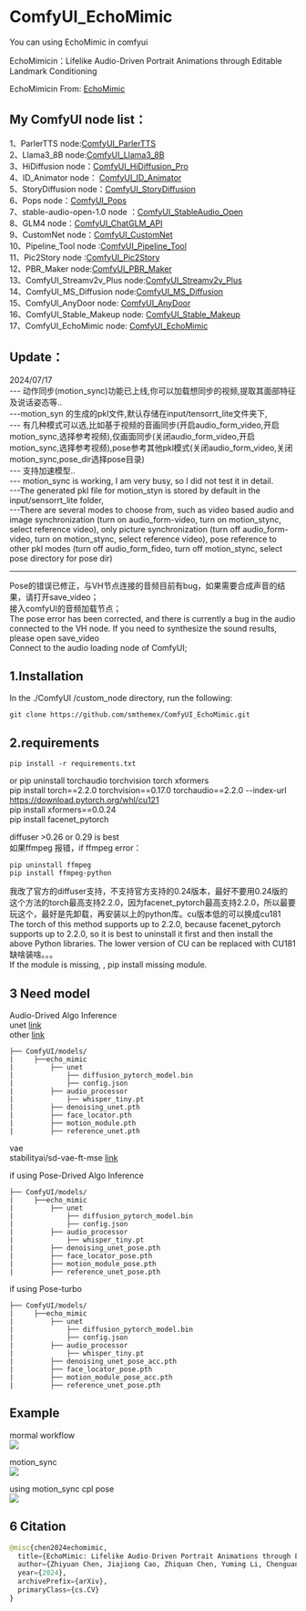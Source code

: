 # ComfyUI_EchoMimic
You can using EchoMimic in comfyui

EchoMimicin：Lifelike Audio-Driven Portrait Animations through Editable Landmark Conditioning  

EchoMimicin  From: [EchoMimic](https://github.com/BadToBest/EchoMimic/tree/main)

My ComfyUI node list：
-----
1、ParlerTTS node:[ComfyUI_ParlerTTS](https://github.com/smthemex/ComfyUI_ParlerTTS)     
2、Llama3_8B node:[ComfyUI_Llama3_8B](https://github.com/smthemex/ComfyUI_Llama3_8B)      
3、HiDiffusion node：[ComfyUI_HiDiffusion_Pro](https://github.com/smthemex/ComfyUI_HiDiffusion_Pro)   
4、ID_Animator node： [ComfyUI_ID_Animator](https://github.com/smthemex/ComfyUI_ID_Animator)       
5、StoryDiffusion node：[ComfyUI_StoryDiffusion](https://github.com/smthemex/ComfyUI_StoryDiffusion)  
6、Pops node：[ComfyUI_Pops](https://github.com/smthemex/ComfyUI_Pops)   
7、stable-audio-open-1.0 node ：[ComfyUI_StableAudio_Open](https://github.com/smthemex/ComfyUI_StableAudio_Open)        
8、GLM4 node：[ComfyUI_ChatGLM_API](https://github.com/smthemex/ComfyUI_ChatGLM_API)   
9、CustomNet node：[ComfyUI_CustomNet](https://github.com/smthemex/ComfyUI_CustomNet)           
10、Pipeline_Tool node :[ComfyUI_Pipeline_Tool](https://github.com/smthemex/ComfyUI_Pipeline_Tool)    
11、Pic2Story node :[ComfyUI_Pic2Story](https://github.com/smthemex/ComfyUI_Pic2Story)   
12、PBR_Maker node:[ComfyUI_PBR_Maker](https://github.com/smthemex/ComfyUI_PBR_Maker)      
13、ComfyUI_Streamv2v_Plus node:[ComfyUI_Streamv2v_Plus](https://github.com/smthemex/ComfyUI_Streamv2v_Plus)   
14、ComfyUI_MS_Diffusion node:[ComfyUI_MS_Diffusion](https://github.com/smthemex/ComfyUI_MS_Diffusion)   
15、ComfyUI_AnyDoor node: [ComfyUI_AnyDoor](https://github.com/smthemex/ComfyUI_AnyDoor)  
16、ComfyUI_Stable_Makeup node: [ComfyUI_Stable_Makeup](https://github.com/smthemex/ComfyUI_Stable_Makeup)  
17、ComfyUI_EchoMimic node:  [ComfyUI_EchoMimic](https://github.com/smthemex/ComfyUI_EchoMimic)   

Update：
---
2024/07/17   
--- 动作同步(motion_sync)功能已上线,你可以加载想同步的视频,提取其面部特征及说话姿态等..   
---motion_syn 的生成的pkl文件,默认存储在input/tensorrt_lite文件夹下,  
--- 有几种模式可以选,比如基于视频的音画同步(开启audio_form_video,开启motion_sync,选择参考视频),仅画面同步(关闭audio_form_video,开启motion_sync,选择参考视频),pose参考其他pkl模式(关闭audio_form_video,关闭motion_sync,pose_dir选择pose目录)    
--- 支持加速模型..  
--- motion_sync is working, I am very busy, so I did not test it in detail.     
---The generated pkl file for motion_styn is stored by default in the input/sensorrt_lite folder,      
---There are several modes to choose from, such as video based audio and image synchronization (turn on audio_form-video, turn on motion_stync, select reference video), only picture synchronization (turn off audio_form-video, turn on motion_stync, select reference video), pose reference to other pkl modes (turn off audio_form_fideo, turn off motion_stync, select pose directory for pose dir)   

--- 
Pose的错误已修正，与VH节点连接的音频目前有bug，如果需要合成声音的结果，请打开save_video；     
接入comfyUI的音频加载节点；    
The pose error has been corrected, and there is currently a bug in the audio connected to the VH node. If you need to synthesize the sound results, please open save_video     
Connect to the audio loading node of ComfyUI;   


1.Installation
-----
  In the ./ComfyUI /custom_node directory, run the following:   
```
git clone https://github.com/smthemex/ComfyUI_EchoMimic.git
```  
  
2.requirements  
----
```
pip install -r requirements.txt

```
or 
pip  uninstall torchaudio torchvision torch xformers   
pip install torch==2.2.0 torchvision==0.17.0 torchaudio==2.2.0 --index-url https://download.pytorch.org/whl/cu121   
pip install xformers==0.0.24   
pip install facenet_pytorch    

diffuser >0.26 or 0.29 is best   
如果ffmpeg 报错，if ffmpeg error：  
```
pip uninstall ffmpeg   
pip install ffmpeg-python  
```
我改了官方的diffuser支持，不支持官方支持的0.24版本，最好不要用0.24版的   
这个方法的torch最高支持2.2.0，因为facenet_pytorch最高支持2.2.0，所以最要玩这个，最好是先卸载，再安装以上的python库。cu版本低的可以换成cu181     
The torch of this method supports up to 2.2.0, because facenet_pytorch supports up to 2.2.0, so it is best to uninstall it first and then install the above Python libraries. The lower version of CU can be replaced with CU181     
缺啥装啥。。。  
If the module is missing, , pip install  missing module.       

3 Need  model 
----
Audio-Drived Algo Inference   
unet [link](https://huggingface.co/lambdalabs/sd-image-variations-diffusers)  
other  [link](https://huggingface.co/BadToBest/EchoMimic/tree/main)   
```
├── ComfyUI/models/  
|     ├──echo_mimic
|         ├── unet
|             ├── diffusion_pytorch_model.bin
|             ├── config.json
|         ├── audio_processor
|             ├── whisper_tiny.pt
|         ├── denoising_unet.pth
|         ├── face_locator.pth
|         ├── motion_module.pth
|         ├── reference_unet.pth
```
vae    
stabilityai/sd-vae-ft-mse  [link](https://huggingface.co/stabilityai/sd-vae-ft-mse) 

if using Pose-Drived Algo Inference  
```
├── ComfyUI/models/  
|     ├──echo_mimic
|         ├── unet
|             ├── diffusion_pytorch_model.bin
|             ├── config.json
|         ├── audio_processor
|             ├── whisper_tiny.pt
|         ├── denoising_unet_pose.pth
|         ├── face_locator_pose.pth
|         ├── motion_module_pose.pth
|         ├── reference_unet_pose.pth
```
if using Pose-turbo   
```
├── ComfyUI/models/  
|     ├──echo_mimic
|         ├── unet
|             ├── diffusion_pytorch_model.bin
|             ├── config.json
|         ├── audio_processor
|             ├── whisper_tiny.pt
|         ├── denoising_unet_pose_acc.pth
|         ├── face_locator_pose.pth
|         ├── motion_module_pose_acc.pth
|         ├── reference_unet_pose.pth
```


Example
-----
mormal workflow   
![](https://github.com/smthemex/ComfyUI_EchoMimic/blob/main/example/normal.gif)

motion_sync  
 ![](https://github.com/smthemex/ComfyUI_EchoMimic/blob/main/example/motion_sync.png)

using  motion_sync  cpl   pose   
 ![](https://github.com/smthemex/ComfyUI_EchoMimic/blob/main/example/using%20motion%20pose.png)

6 Citation
------
``` python  
@misc{chen2024echomimic,
  title={EchoMimic: Lifelike Audio-Driven Portrait Animations through Editable Landmark Conditioning},
  author={Zhiyuan Chen, Jiajiong Cao, Zhiquan Chen, Yuming Li, Chenguang Ma},
  year={2024},
  archivePrefix={arXiv},
  primaryClass={cs.CV}
}
```



